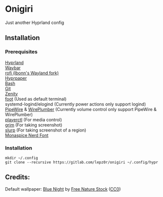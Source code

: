 # Onigiri
Just another Hyprland config

## Installation

### Prerequisites

[Hyprland](https://hyprland.org/)\
[Waybar](https://github.com/Alexays/Waybar/)\
[rofi (lbonn's Wayland fork)](https://github.com/lbonn/rofi)\
[Hyprpaper](https://github.com/hyprwm/hyprpaper)\
[Bash](https://www.gnu.org/software/bash/)\
[Git](https://git-scm.com/)\
[Zenity](https://gitlab.gnome.org/GNOME/zenity) \
[foot](https://codeberg.org/dnkl/foot) (Used as default terminal) \
systemd-logind/elogind (Currently power actions only support logind) \
[PipeWire](https://pipewire.org/) & [WirePlumber](https://pipewire.pages.freedesktop.org/wireplumber/) (Currently volume control only support PipeWire & WirePlumber) \
[playerctl](https://github.com/altdesktop/playerctl) (For media control) \
[grim](https://gitlab.freedesktop.org/emersion/grim) (For taking screenshot) \
[slurp](https://github.com/emersion/slurp) (For taking screenshot of a region) \
[Monaspice Nerd Font](https://www.nerdfonts.com/)

### Installation
```
mkdir ~/.config
git clone --recursive https://gitlab.com/lepz0r/onigiri ~/.config/hypr
```

## Credits:
Default wallpaper: [Blue Night](https://stocksnap.io/photo/blue-night-DBUU6N5YUY) by [Free Nature Stock](https://stocksnap.io/author/freenaturestock) ([CC0](https://creativecommons.org/publicdomain/zero/1.0/))

